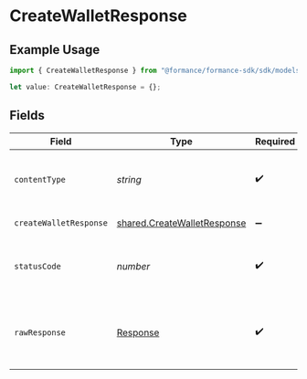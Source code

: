 # CreateWalletResponse

## Example Usage

```typescript
import { CreateWalletResponse } from "@formance/formance-sdk/sdk/models/operations";

let value: CreateWalletResponse = {};
```

## Fields

| Field                                                                             | Type                                                                              | Required                                                                          | Description                                                                       |
| --------------------------------------------------------------------------------- | --------------------------------------------------------------------------------- | --------------------------------------------------------------------------------- | --------------------------------------------------------------------------------- |
| `contentType`                                                                     | *string*                                                                          | :heavy_check_mark:                                                                | HTTP response content type for this operation                                     |
| `createWalletResponse`                                                            | [shared.CreateWalletResponse](../../../sdk/models/shared/createwalletresponse.md) | :heavy_minus_sign:                                                                | Wallet created                                                                    |
| `statusCode`                                                                      | *number*                                                                          | :heavy_check_mark:                                                                | HTTP response status code for this operation                                      |
| `rawResponse`                                                                     | [Response](https://developer.mozilla.org/en-US/docs/Web/API/Response)             | :heavy_check_mark:                                                                | Raw HTTP response; suitable for custom response parsing                           |